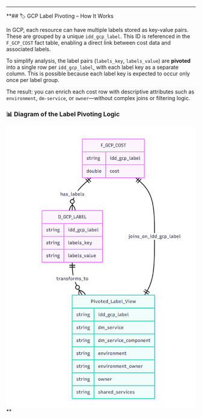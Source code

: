 ********
**## 🏷️ GCP Label Pivoting – How It Works

In GCP, each resource can have multiple labels stored as key-value pairs. These are grouped by a unique `idd_gcp_label`. This ID is referenced in the `F_GCP_COST` fact table, enabling a direct link between cost data and associated labels.

To simplify analysis, the label pairs (`labels_key`, `labels_value`) are **pivoted** into a single row per `idd_gcp_label`, with each label key as a separate column. This is possible because each label key is expected to occur only once per label group.

The result: you can enrich each cost row with descriptive attributes such as `environment`, `dm-service`, or `owner`—without complex joins or filtering logic.

### 📊 Diagram of the Label Pivoting Logic

![Label Creation and Pivot Logic](https://github.com/bredeespelid/TGS_BI/blob/main/idd_label_creation/label_creation.png?raw=true)
**
